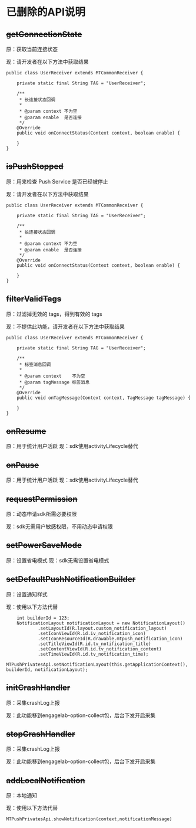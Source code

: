 # 已删除的API说明

## ~~getConnectionState~~

原：获取当前连接状态

现：请开发者在以下方法中获取结果

```
public class UserReceiver extends MTCommonReceiver {

    private static final String TAG = "UserReceiver";

    /**
     * 长连接状态回调
     *
     * @param context 不为空
     * @param enable  是否连接
     */
    @Override
    public void onConnectStatus(Context context, boolean enable) {
        
    }
}    
```

## ~~isPushStopped~~

原：用来检查 Push Service 是否已经被停止

现：请开发者在以下方法中获取结果

```
public class UserReceiver extends MTCommonReceiver {

    private static final String TAG = "UserReceiver";

    /**
     * 长连接状态回调
     *
     * @param context 不为空
     * @param enable  是否连接
     */
    @Override
    public void onConnectStatus(Context context, boolean enable) {
        
    }
}    
```

## ~~filterValidTags~~

原：过滤掉无效的 tags，得到有效的 tags

现：不提供此功能，请开发者在以下方法中获取结果

```
public class UserReceiver extends MTCommonReceiver {

    private static final String TAG = "UserReceiver";

    /**
     * 标签消息回调
     *
     * @param context    不为空
     * @param tagMessage 标签消息
     */
    @Override
    public void onTagMessage(Context context, TagMessage tagMessage) {
        
    }
}    
```

## ~~onResume~~

原：用于统计用户活跃
现：sdk使用activityLifecycle替代

## ~~onPause~~

原：用于统计用户活跃
现：sdk使用activityLifecycle替代

## ~~requestPermission~~

原：动态申请sdk所需必要权限

现：sdk无需用户敏感权限，不用动态申请权限

## ~~setPowerSaveMode~~

原：设置省电模式
现：sdk无需设置省电模式

## ~~setDefaultPushNotificationBuilder~~

原：设置通知样式

现：使用以下方法代替

```
    int builderId = 123;
    NotificationLayout notificationLayout = new NotificationLayout()
            .setLayoutId(R.layout.custom_notification_layout)
            .setIconViewId(R.id.iv_notification_icon)
            .setIconResourceId(R.drawable.mtpush_notification_icon)
            .setTitleViewId(R.id.tv_notification_title)
            .setContentViewId(R.id.tv_notification_content)
            .setTimeViewId(R.id.tv_notification_time);
    MTPushPrivatesApi.setNotificationLayout(this.getApplicationContext(), builderId, notificationLayout);
```

## ~~initCrashHandler~~

原：采集crashLog上报

现：此功能移到engagelab-option-collect包，后台下发开启采集

## ~~stopCrashHandler~~

原：采集crashLog上报

现：此功能移到engagelab-option-collect包，后台下发开启采集

## ~~addLocalNotification~~

原：本地通知

现：使用以下方法代替

```
MTPushPrivatesApi.showNotification(context,notificationMessage)
```

